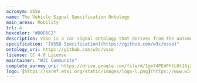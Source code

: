 ```yaml
--- 
acronym: VSSo
name: The Vehicle Signal Specification Ontology
main_areas: Mobility
trl: 4
hexcolor: "#D0E6C2"
description: VSSo is a car signal ontology that derives from the automotive standard VSS, and that follows the Semantic Sensor Network (SSN)/Sensor, Observation, Sample, and Actuator (SOSA) pattern for representing observations and actuations.
specification: "[VSSO Specification](https://github.com/w3c/vsso)"
ontology_uri: https://github.com/w3c/vsso
license: CC 4.0 License
maintainer: "W3C Community"
complete_survey_uri: https://drive.google.com/file/d/1gm74PE4FHtLOt16jZSDQ9GhlS99xeVFB/view
logo: [https://saref.etsi.org/static/images/logo-l.png](https://www.w3.org/Icons/w3c_home)
--- 
```

